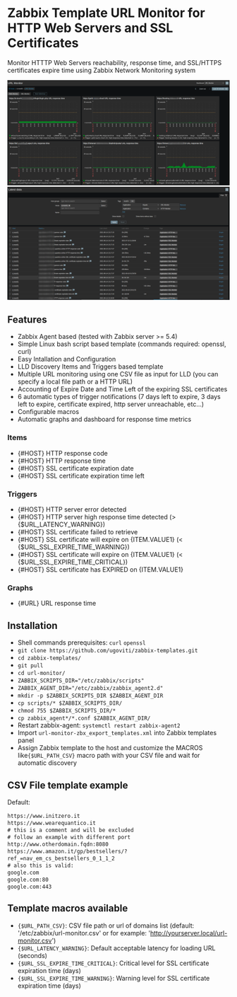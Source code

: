 # Zabbix Template URL Monitor for HTTP Web Servers and SSL Certificates
Monitor HTTTP Web Servers reachability, response time, and SSL/HTTPS certificates expire time using Zabbix Network Monitoring system

![URL Monitor Dashboard](url-monitor-dashboard.png)
![URL Monitor Latest Data](url-monitor-latestdata.png)

## Features
- Zabbix Agent based (tested with Zabbix server >= 5.4)
- Simple Linux bash script based template (commands required: openssl, curl)
- Easy Intallation and Configuration
- LLD Discovery Items and Triggers based template
- Multiple URL monitoring using one CSV file as input for LLD (you can specify a local file path or a HTTP URL)
- Accounting of Expire Date and Time Left of the expiring SSL certificates
- 6 automatic types of trigger notifications (7 days left to expire, 3 days left to expire, certificate expired, http server unreachable, etc...)
- Configurable macros
- Automatic graphs and dashboard for response time metrics

### Items
- {#HOST} HTTP response code
- {#HOST} HTTP response time
- {#HOST} SSL certificate expiration date
- {#HOST} SSL certificate expiration time left

### Triggers
- {#HOST} HTTP server error detected
- {#HOST} HTTP server high response time detected (> {$URL_LATENCY_WARNING})
- {#HOST} SSL certificate failed to retrieve
- {#HOST} SSL certificate will expire on {ITEM.VALUE1} (< {$URL_SSL_EXPIRE_TIME_WARNING})
- {#HOST} SSL certificate will expire on {ITEM.VALUE1} (< {$URL_SSL_EXPIRE_TIME_CRITICAL})
- {#HOST} SSL certificate has EXPIRED on {ITEM.VALUE1}

### Graphs
- {#URL} URL response time

## Installation
- Shell commands prerequisites: `curl` `openssl`
- `git clone https://github.com/ugoviti/zabbix-templates.git`
- `cd zabbix-templates/`
- `git pull`
- `cd url-monitor/`
- `ZABBIX_SCRIPTS_DIR="/etc/zabbix/scripts"`
- `ZABBIX_AGENT_DIR="/etc/zabbix/zabbix_agent2.d"`
- `mkdir -p $ZABBIX_SCRIPTS_DIR $ZABBIX_AGENT_DIR`
- `cp scripts/* $ZABBIX_SCRIPTS_DIR/`
- `chmod 755 $ZABBIX_SCRIPTS_DIR/*`
- `cp zabbix_agent*/*.conf $ZABBIX_AGENT_DIR/`
- Restart zabbix-agent: `systemctl restart zabbix-agent2`
- Import `url-monitor-zbx_export_templates.xml` into Zabbix templates panel
- Assign Zabbix template to the host and customize the MACROS like`{$URL_PATH_CSV}` macro path with your CSV file and wait for automatic discovery

## CSV File template example

Default:
```/etc/zabbix/url-monitor.csv
https://www.initzero.it
https://www.wearequantico.it
# this is a comment and will be excluded
# follow an example with different port
http://www.otherdomain.fqdn:8080
https://www.amazon.it/gp/bestsellers/?ref_=nav_em_cs_bestsellers_0_1_1_2
# also this is valid:
google.com
google.com:80
google.com:443
```

## Template macros available
- `{$URL_PATH_CSV}`: CSV file path or url of domains list (default: '/etc/zabbix/url-monitor.csv' or for example: 'http://yourserver.local/url-monitor.csv')
- `{$URL_LATENCY_WARNING}`: Default acceptable latency for loading URL (seconds)
- `{$URL_SSL_EXPIRE_TIME_CRITICAL}`: Critical level for SSL certificate expiration time (days)
- `{$URL_SSL_EXPIRE_TIME_WARNING}`: Warning level for SSL certificate expiration time (days)
